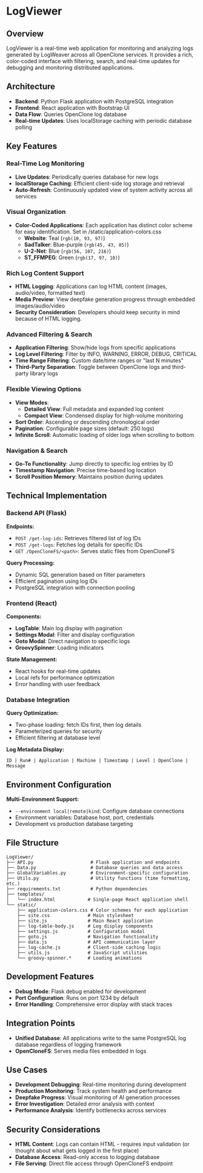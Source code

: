 # LogViewer

## Overview
LogViewer is a real-time web application for monitoring and analyzing logs generated by LogWeaver across all OpenClone services. It provides a rich, color-coded interface with filtering, search, and real-time updates for debugging and monitoring distributed applications.

## Architecture
- **Backend**: Python Flask application with PostgreSQL integration
- **Frontend**: React application with Bootstrap UI
- **Data Flow**: Queries OpenClone log database
- **Real-time Updates**: Uses localStorage caching with periodic database polling

## Key Features

### Real-Time Log Monitoring
- **Live Updates**: Periodically queries database for new logs
- **localStorage Caching**: Efficient client-side log storage and retrieval
- **Auto-Refresh**: Continuously updated view of system activity across all services

### Visual Organization
- **Color-Coded Applications**: Each application has distinct color scheme for easy identification. Set in /static/application-colors.css
  - **Website**: Teal (`rgb(10, 93, 97)`)
  - **SadTalker**: Blue-purple (`rgb(45, 43, 85)`)
  - **U-2-Net**: Blue (`rgb(56, 107, 216)`)
  - **ST_FFMPEG**: Green (`rgb(17, 97, 10)`)

### Rich Log Content Support
- **HTML Logging**: Applications can log HTML content (images, audio/video, formatted text)
- **Media Preview**: View deepfake generation progress through embedded images/audio/video
- **Security Consideration**: Developers should keep security in mind because of HTML logging.

### Advanced Filtering & Search
- **Application Filtering**: Show/hide logs from specific applications
- **Log Level Filtering**: Filter by INFO, WARNING, ERROR, DEBUG, CRITICAL
- **Time Range Filtering**: Custom date/time ranges or "last N minutes"
- **Third-Party Separation**: Toggle between OpenClone logs and third-party library logs

### Flexible Viewing Options
- **View Modes**: 
  - **Detailed View**: Full metadata and expanded log content
  - **Compact View**: Condensed display for high-volume monitoring
- **Sort Order**: Ascending or descending chronological order
- **Pagination**: Configurable page sizes (default: 250 logs)
- **Infinite Scroll**: Automatic loading of older logs when scrolling to bottom

### Navigation & Search
- **Go-To Functionality**: Jump directly to specific log entries by ID
- **Timestamp Navigation**: Precise time-based log location
- **Scroll Position Memory**: Maintains position during updates

## Technical Implementation

### Backend API (Flask)
**Endpoints:**
- `POST /get-log-ids`: Retrieves filtered list of log IDs
- `POST /get-logs`: Fetches log details for specific IDs
- `GET /OpenCloneFS/<path>`: Serves static files from OpenCloneFS

**Query Processing:**
- Dynamic SQL generation based on filter parameters
- Efficient pagination using log IDs
- PostgreSQL integration with connection pooling

### Frontend (React)
**Components:**
- **LogTable**: Main log display with pagination
- **Settings Modal**: Filter and display configuration
- **Goto Modal**: Direct navigation to specific logs
- **GroovySpinner**: Loading indicators

**State Management:**
- React hooks for real-time updates
- Local refs for performance optimization
- Error handling with user feedback

### Database Integration
**Query Optimization:**
- Two-phase loading: fetch IDs first, then log details
- Parameterized queries for security
- Efficient filtering at database level

**Log Metadata Display:**
```
ID | Run# | Application | Machine | Timestamp | Level | OpenClone | Message
```

## Environment Configuration
**Multi-Environment Support:**
- `--environment local|remote|kind`: Configure database connections
- Environment variables: Database host, port, credentials
- Development vs production database targeting

## File Structure
```
LogViewer/
├── API.py                     # Flask application and endpoints
├── Data.py                    # Database queries and data access
├── GlobalVariables.py         # Environment-specific configuration
├── Utils.py                   # Utility functions (time formatting, etc.)
├── requirements.txt           # Python dependencies
├── templates/
│   └── index.html            # Single-page React application shell
└── static/
    ├── application-colors.css # Color schemes for each application
    ├── site.css              # Main stylesheet
    ├── site.js               # Main React application
    ├── log-table-body.js     # Log display components
    ├── settings.js           # Configuration modal
    ├── goto.js               # Navigation functionality
    ├── data.js               # API communication layer
    ├── log-cache.js          # Client-side caching logic
    ├── utils.js              # JavaScript utilities
    └── groovy-spinner.*      # Loading animations
```

## Development Features
- **Debug Mode**: Flask debug enabled for development
- **Port Configuration**: Runs on port 1234 by default
- **Error Handling**: Comprehensive error display with stack traces

## Integration Points
- **Unified Database**: All applications write to the same PostgreSQL log database regardless of logging framework
- **OpenCloneFS**: Serves media files embedded in logs

## Use Cases
- **Development Debugging**: Real-time monitoring during development
- **Production Monitoring**: Track system health and performance
- **Deepfake Progress**: Visual monitoring of AI generation processes
- **Error Investigation**: Detailed error analysis with context
- **Performance Analysis**: Identify bottlenecks across services

## Security Considerations
- **HTML Content**: Logs can contain HTML - requires input validation (or thought about what gets logged in the first place)
- **Database Access**: Read-only access to logging database
- **File Serving**: Direct file access through OpenCloneFS endpoint